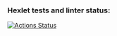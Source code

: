 ### Hexlet tests and linter status:
[![Actions Status](https://github.com/yagesnuby/algorithms-project-69/actions/workflows/hexlet-check.yml/badge.svg)](https://github.com/yagesnuby/algorithms-project-69/actions)